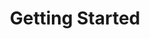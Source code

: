 ---
title: Getting Started
description: Getting started with Epay is as easy as 1, 2, 3.
extends: _layouts.documentation
section: content
---